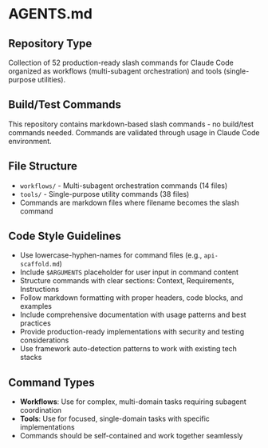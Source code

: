 # AGENTS.md

## Repository Type
Collection of 52 production-ready slash commands for Claude Code organized as workflows (multi-subagent orchestration) and tools (single-purpose utilities).

## Build/Test Commands
This repository contains markdown-based slash commands - no build/test commands needed. Commands are validated through usage in Claude Code environment.

## File Structure
- `workflows/` - Multi-subagent orchestration commands (14 files)
- `tools/` - Single-purpose utility commands (38 files)
- Commands are markdown files where filename becomes the slash command

## Code Style Guidelines
- Use lowercase-hyphen-names for command files (e.g., `api-scaffold.md`)
- Include `$ARGUMENTS` placeholder for user input in command content
- Structure commands with clear sections: Context, Requirements, Instructions
- Follow markdown formatting with proper headers, code blocks, and examples
- Include comprehensive documentation with usage patterns and best practices
- Provide production-ready implementations with security and testing considerations
- Use framework auto-detection patterns to work with existing tech stacks

## Command Types
- **Workflows**: Use for complex, multi-domain tasks requiring subagent coordination
- **Tools**: Use for focused, single-domain tasks with specific implementations
- Commands should be self-contained and work together seamlessly